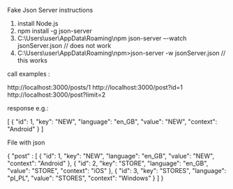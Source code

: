 Fake Json Server instructions

1. install Node.js
2. npm install -g json-server
3. C:\Users\user\AppData\Roaming\npm json-server –-watch jsonServer.json // does not work
4. C:\Users\user\AppData\Roaming\npm>json-server -w jsonServer.json // this works

call examples :

http://localhost:3000/posts/1
http://localhost:3000/post?id=1
http://localhost:3000/post?limit=2

response e.g.:

[
  {
    "id": 1,
    "key": "NEW",
    "language": "en_GB",
    "value": "NEW",
    "context": "Android"
  }
]

File with json 

{
 "post" : [
    {
      "id": 1,
      "key": "NEW",
      "language": "en_GB",
      "value": "NEW",
      "context": "Android"
    },
    {
      "id": 2,
      "key": "STORE",
      "language": "en_GB",
      "value": "STORE",
      "context": "iOS"
    },
    {
      "id": 3,
      "key": "STORES",
      "language": "pl_PL",
      "value": "STORES",
      "context": "Windows"
    }
  ]
}
